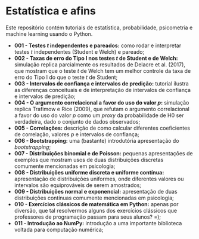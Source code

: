 # Estatística e afins

Este repositório contém tutoriais de estatística, probabilidade, psicometria e machine learning usando o Python.

  * **001 - Testes *t* independentes e pareados:** como rodar e interpretar testes *t* independentes (Student e Welch) e pareado;
  * **002 - Taxas de erro do Tipo I nos testes *t* de Student e de Welch:** simulação replica parcialmente os resultados de Delacre et al. (2017), que mostram que o teste *t* de Welch tem um melhor controle da taxa de erro do Tipo I do que o teste *t* de Student;
  * **003 - Intervalos de confiança e intervalos de predição:** tutorial ilustra as diferenças conceituais e de interpretação de intervalos de confiança e intervalos de predição;
  * **004 - O argumento correlacional a favor do uso do valor *p*:** simulação replica Trafimow e Rice (2009), que refutam o argumento correlacional a favor do uso do valor *p* como um *proxy* da probabilidade de H0 ser verdadeira, dado o conjunto de dados observados;
  * **005 - Correlações:** descrição de como calcular diferentes coeficientes de correlação, valores *p* e intervalos de confiança;
  * **006 - Bootstrapping:** uma (bastante) introdutória apresentação do *bootstrapping*;
  * **007 - Distribuições binomial e de Poisson:** pequenas apresentações de exemplos que mostram usos de duas distribuições discretas comumente mencionadas em psicologia;
  * **008 - Distribuições uniforme discreta e uniforme contínua:** apresentação de distribuições uniformes, onde diferentes valores ou intervalos são equiprováveis de serem amostrados;
  * **009 - Distribuições normal e exponencial:** apresentação de duas distribuições contínuas comumente mencionadas em psicologia;
  * **010 - Exercícios clássicos de matemática em Python:** apenas por diversão, que tal resolvermos alguns dos exercícios clássicos que professores de programação passam para seus alunos? =);
  * **011 - Introdução ao NumPy:** introdução a uma importante biblioteca voltada para computação numérica;
